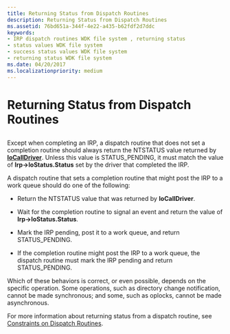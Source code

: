 ```yaml
---
title: Returning Status from Dispatch Routines
description: Returning Status from Dispatch Routines
ms.assetid: 76bd651a-344f-4e22-a435-b62fdf2d7ddc
keywords:
- IRP dispatch routines WDK file system , returning status
- status values WDK file system
- success status values WDK file system
- returning status WDK file system
ms.date: 04/20/2017
ms.localizationpriority: medium
---
```


# Returning Status from Dispatch Routines


## <span id="ddk_returning_status_from_dispatch_routines_if"></span><span id="DDK_RETURNING_STATUS_FROM_DISPATCH_ROUTINES_IF"></span>


Except when completing an IRP, a dispatch routine that does not set a completion routine should always return the NTSTATUS value returned by [**IoCallDriver**](/windows-hardware/drivers/ddi/wdm/nf-wdm-iocalldriver). Unless this value is STATUS\_PENDING, it must match the value of **Irp-&gt;IoStatus.Status** set by the driver that completed the IRP.

A dispatch routine that sets a completion routine that might post the IRP to a work queue should do one of the following:

-   Return the NTSTATUS value that was returned by **IoCallDriver**.

-   Wait for the completion routine to signal an event and return the value of **Irp-&gt;IoStatus.Status**.

-   Mark the IRP pending, post it to a work queue, and return STATUS\_PENDING.

-   If the completion routine might post the IRP to a work queue, the dispatch routine must mark the IRP pending and return STATUS\_PENDING.

Which of these behaviors is correct, or even possible, depends on the specific operation. Some operations, such as directory change notification, cannot be made synchronous; and some, such as oplocks, cannot be made asynchronous.

For more information about returning status from a dispatch routine, see [Constraints on Dispatch Routines](constraints-on-dispatch-routines.md).

 

